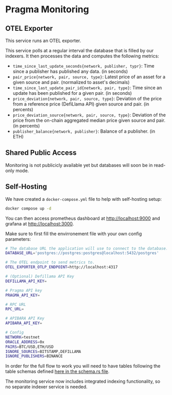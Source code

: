 # Pragma Monitoring

## OTEL Exporter

This service runs an OTEL exporter.

This service polls at a regular interval the database that is filled by our indexers.
It then processes the data and computes the following metrics:

- `time_since_last_update_seconds{network, publisher, typr}`: Time since a publisher has published any data. (in seconds)
- `pair_price{network, pair, source, type}`: Latest price of an asset for a given source and pair. (normalized to asset's decimals)
- `time_since_last_update_pair_id{network, pair, type}`: Time since an update has been published for a given pair. (in seconds)
- `price_deviation{network, pair, source, type}`: Deviation of the price from a reference price (DefiLlama API) given source and pair. (in percents)
- `price_deviation_source{network, pair, source, type}`: Deviation of the price from the on-chain aggregated median price given source and pair. (in percents)
- `publisher_balance{network, publisher}`: Balance of a publisher. (in ETH)

## Shared Public Access

Monitoring is not publicicly available yet but databases will soon be in read-only mode.

## Self-Hosting

We have created a `docker-compose.yml` file to help with self-hosting setup:

```bash
docker compose up -d
```

You can then access prometheus dashboard at <http://localhost:9000> and grafana at <http://localhost:3000>.

Make sure to first fill the envirronement file with your own config parameters:

```bash
# The database URL the application will use to connect to the database.
DATABASE_URL='postgres://postgres:postgres@localhost:5432/postgres'

# The OTEL endpoint to send metrics to.
OTEL_EXPORTER_OTLP_ENDPOINT=http://localhost:4317

# (Optional) Defillama API Key
DEFILLAMA_API_KEY=

# Pragma API key
PRAGMA_API_KEY=

# RPC URL
RPC_URL=

# APIBARA API Key
APIBARA_API_KEY=

# Config
NETWORK=testnet
ORACLE_ADDRESS=0x
PAIRS=BTC/USD,ETH/USD
IGNORE_SOURCES=BITSTAMP,DEFILLAMA
IGNORE_PUBLISHERS=BINANCE
```

In order for the full flow to work you will need to have tables following the table schemas defined [here in the schema.rs file](src/schema.rs).

The monitoring service now includes integrated indexing functionality, so no separate indexer service is needed.
